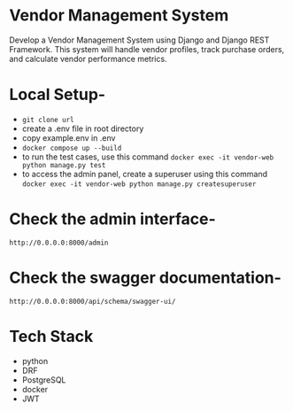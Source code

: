 # Vendor Management System

Develop a Vendor Management System using Django and Django REST Framework. This
system will handle vendor profiles, track purchase orders, and calculate vendor performance
metrics.

# Local Setup-

- `git clone url`
- create a .env file in root directory
- copy example.env in .env
- `docker compose up --build`
- to run the test cases, use this command `docker exec -it vendor-web python manage.py test`
- to access the admin panel, create a superuser using this command `docker exec -it vendor-web python manage.py createsuperuser`

# Check the admin interface-

    http://0.0.0.0:8000/admin

# Check the swagger documentation-

    http://0.0.0.0:8000/api/schema/swagger-ui/

# Tech Stack

- python
- DRF
- PostgreSQL
- docker
- JWT
